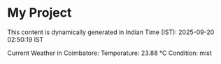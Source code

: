 # My Project

This content is dynamically generated in Indian Time (IST): 2025-09-20 02:50:19 IST


Current Weather in Coimbatore:
Temperature: 23.88 °C
Condition: mist
